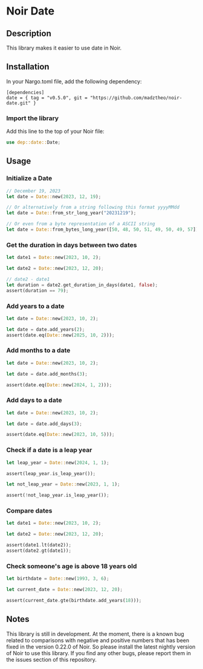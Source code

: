 # Noir Date

## Description

This library makes it easier to use date in Noir.

## Installation

In your Nargo.toml file, add the following dependency:

```
[dependencies]
date = { tag = "v0.5.0", git = "https://github.com/madztheo/noir-date.git" }
```

### Import the library

Add this line to the top of your Noir file:

```rust
use dep::date::Date;
```

## Usage

### Initialize a Date

```rust
// December 19, 2023
let date = Date::new(2023, 12, 19);

// Or alternatively from a string following this format yyyyMMdd
let date = Date::from_str_long_year("20231219");

// Or even from a byte representation of a ASCII string
let date = Date::from_bytes_long_year([50, 48, 50, 51, 49, 50, 49, 57]);
```

### Get the duration in days between two dates

```rust
let date1 = Date::new(2023, 10, 2);

let date2 = Date::new(2023, 12, 20);

// date2 - date1
let duration = date2.get_duration_in_days(date1, false);
assert(duration == 79);
```

### Add years to a date

```rust
let date = Date::new(2023, 10, 2);

let date = date.add_years(2);
assert(date.eq(Date::new(2025, 10, 2)));
```

### Add months to a date

```rust
let date = Date::new(2023, 10, 2);

let date = date.add_months(3);

assert(date.eq(Date::new(2024, 1, 2)));
```

### Add days to a date

```rust
let date = Date::new(2023, 10, 2);

let date = date.add_days(3);

assert(date.eq(Date::new(2023, 10, 5)));
```

### Check if a date is a leap year

```rust
let leap_year = Date::new(2024, 1, 1);

assert(leap_year.is_leap_year());

let not_leap_year = Date::new(2023, 1, 1);

assert(!not_leap_year.is_leap_year());
```

### Compare dates

```rust
let date1 = Date::new(2023, 10, 2);

let date2 = Date::new(2023, 12, 20);

assert(date1.lt(date2));
assert(date2.gt(date1));
```

### Check someone's age is above 18 years old

```rust
let birthdate = Date::new(1993, 3, 6);

let current_date = Date::new(2023, 12, 20);

assert(current_date.gte(birthdate.add_years(18)));
```

## Notes

This library is still in development. At the moment, there is a known bug related to comparisons with negative and positive numbers that has been fixed in the version 0.22.0 of Noir. So please install the latest nightly version of Noir to use this library.
If you find any other bugs, please report them in the issues section of this repository.
